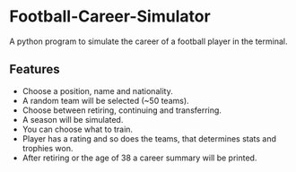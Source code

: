 # Football-Career-Simulator
A python program to simulate the career of a football player in the terminal.

## Features
- Choose a position, name and nationality.
- A random team will be selected (~50 teams).
- Choose between retiring, continuing and transferring.
- A season will be simulated.
- You can choose what to train.
- Player has a rating and so does the teams, that determines stats and trophies won.
- After retiring or the age of 38 a career summary will be printed.
